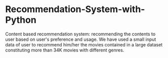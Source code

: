 # Recommendation-System-with-Python
Content based recommendation system: recommending the contents to user based on user's preference and usage.
We have used a small input data of user to recommend him/her the movies contained in a large dataset constituting more than 34K movies with different genres.
